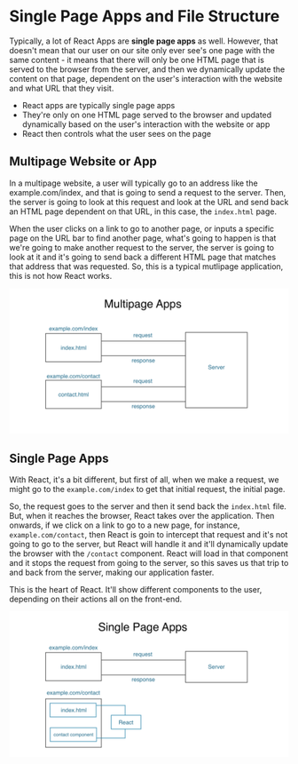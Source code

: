 # Single Page Apps and File Structure

Typically, a lot of React Apps are **single page apps** as well. However, that doesn't mean that our user on our site only ever see's one page with the same content - it means that there will only be one HTML page that is served to the browser from the server, and then we dynamically update the content on that page, dependent on the user's interaction with the website and what URL that they visit.

* React apps are typically single page apps
* They're only on one HTML page served to the browser and updated dynamically based on the user's interaction with the website or app
* React then controls what the user sees on the page

## Multipage Website or App

In a multipage website, a user will typically go to an address like the example.com/index, and that is going to send a request to the server. Then, the server is going to look at this request and look at the URL and send back an HTML page dependent on that URL, in this case, the ```index.html``` page.

When the user clicks on a link to go to another page, or inputs a specific page on the URL bar to find another page, what's going to happen is that we're going to make another request to the server, the server is going to look at it and it's going to send back a different HTML page that matches that address that was requested. So, this is a typical mutlipage application, this is not how React works.

<kbd>![alt text](img/multipageapp.png "screenshot")</kbd>

## Single Page Apps

With React, it's a bit different, but first of all, when we make a request, we might go to the ```example.com/index``` to get that initial request, the initial page.

So, the request goes to the server and then it send back the ```index.html``` file. But, when it reaches the browser, React takes over the application. Then onwards, if we click on a link to go to a new page, for instance, ```example.com/contact```, then React is goin to intercept that request and it's not going to go to the server, but React will handle it and it'll dynamically update the browser with the ```/contact``` component. React will load in that component and it stops the request from going to the server, so this saves us that trip to and back from the server, making our application faster. 

This is the heart of React. It'll show different components to the user, depending on their actions all on the front-end.

<kbd>![alt text](img/singlepageapp.png "screenshot")</kbd>